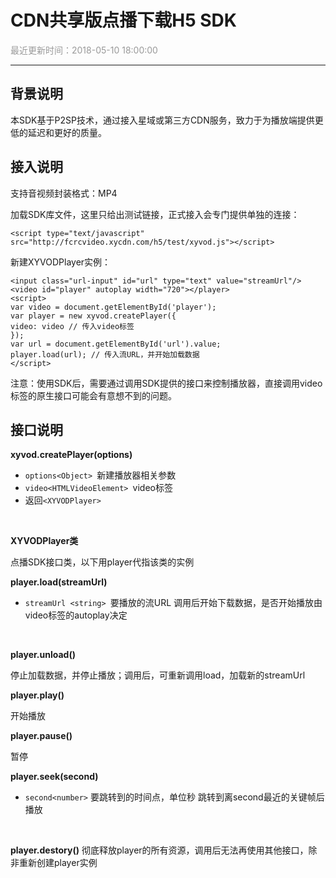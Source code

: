 # **CDN共享版点播下载H5 SDK**

<font color="#999999">最近更新时间：2018-05-10 18:00:00</font>

<hr class="page-header-hr"/>

## **背景说明**

本SDK基于P2SP技术，通过接入星域或第三方CDN服务，致力于为播放端提供更低的延迟和更好的质量。

## **接入说明**

支持音视频封装格式：MP4
<br>

加载SDK库文件，这里只给出测试链接，正式接入会专门提供单独的连接：
<br>

```
<script type="text/javascript" src="http://fcrcvideo.xycdn.com/h5/test/xyvod.js"></script>
```

新建XYVODPlayer实例：

```
<input class="url‐input" id="url" type="text" value="streamUrl"/>
<video id="player" autoplay width="720"></player>
<script>
var video = document.getElementById('player');
var player = new xyvod.createPlayer({
video: video // 传入video标签
});
var url = document.getElementById('url').value;
player.load(url); // 传入流URL，并开始加载数据
</script>
```
注意：使用SDK后，需要通过调用SDK提供的接口来控制播放器，直接调用video标签的原生接口可能会有意想不到的问题。

## **接口说明**

**xyvod.createPlayer(options)**

- `options<Object> `新建播放器相关参数
- `video<HTMLVideoElement> `video标签
- 返回`<XYVODPlayer>`
<br>

**XYVODPlayer类**

点播SDK接口类，以下用player代指该类的实例
<br>

**player.load(streamUrl)**

- `streamUrl <string> `要播放的流URL
调用后开始下载数据，是否开始播放由video标签的autoplay决定
<br>

**player.unload()**

停止加载数据，并停止播放；调用后，可重新调用load，加载新的streamUrl
<br>

**player.play()**

开始播放
<br>

**player.pause()**

暂停
<br>

**player.seek(second)**

- `second<number>` 要跳转到的时间点，单位秒
跳转到离second最近的关键帧后播放
<br>

**player.destory()**
彻底释放player的所有资源，调用后无法再使用其他接口，除非重新创建player实例